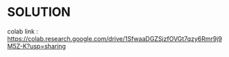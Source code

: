 # SOLUTION

colab link : https://colab.research.google.com/drive/1SfwaaDGZSjzfOVGt7qzy6Rmr9j9M5Z-K?usp=sharing
